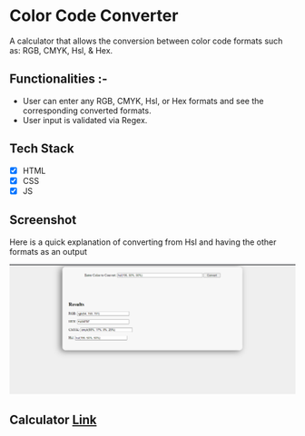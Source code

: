 # Color Code Converter

A calculator that allows the conversion between color code formats such as: RGB, CMYK, Hsl, & Hex.

## Functionalities :-

- User can enter any RGB, CMYK, Hsl, or Hex formats and see the corresponding converted formats.
- User input is validated via Regex.

## Tech Stack

- [x] HTML
- [x] CSS
- [x] JS

## Screenshot

Here is a quick explanation of converting from Hsl and having the other formats as an output

![image](./assets/media/Capture.PNG)

## Calculator [Link](./index.html)

